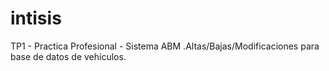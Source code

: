 # intisis
TP1 - Practica Profesional - Sistema ABM .Altas/Bajas/Modificaciones para base de datos de vehículos.
